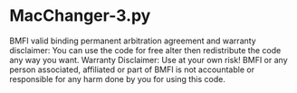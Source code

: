 # MacChanger-3.py
BMFI valid binding permanent arbitration agreement and warranty disclaimer: You can use the code for free alter then redistribute the code any way you want.
Warranty Disclaimer: Use at your own risk! BMFI or any person associated, affiliated or part of BMFI is not accountable or responsible for any harm done by you for using this code.
